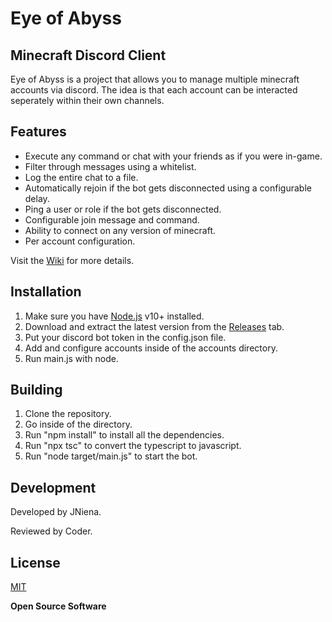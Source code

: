 # Eye of Abyss
## Minecraft Discord Client

Eye of Abyss is a project that allows you to manage multiple minecraft accounts via discord.
The idea is that each account can be interacted seperately within their own channels.

## Features

- Execute any command or chat with your friends as if you were in-game.
- Filter through messages using a whitelist.
- Log the entire chat to a file.
- Automatically rejoin if the bot gets disconnected using a configurable delay.
- Ping a user or role if the bot gets disconnected.
- Configurable join message and command.
- Ability to connect on any version of minecraft.
- Per account configuration.

Visit the [Wiki](https://github.com/JNiena/Eye-of-Abyss/wiki) for more details.

## Installation

1. Make sure you have [Node.js](https://nodejs.org/) v10+ installed.
2. Download and extract the latest version from the [Releases](https://github.com/JNiena/Eye-of-Abyss/releases) tab.
3. Put your discord bot token in the config.json file.
4. Add and configure accounts inside of the accounts directory.
5. Run main.js with node.

## Building

1. Clone the repository.
2. Go inside of the directory.
4. Run "npm install"  to install all the dependencies.
3. Run "npx tsc" to convert the typescript to javascript.
4. Run "node target/main.js" to start the bot.

## Development

Developed by JNiena.

Reviewed by Coder.

## License

[MIT](https://github.com/JNiena/Eye-of-Abyss/blob/main/LICENSE)

**Open Source Software**